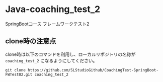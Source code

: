 # Java-coaching_test_2
SpringBootコース フレームワークテスト2

## clone時の注意点
clone時は以下のコマンドを利用し、ローカルリポジトリの名称が `coaching_test_2` になるようにしてください。

```git
git clone https://github.com/SLStudioGithub/CoachingTest-SpringBoot-FWTest02.git coaching_test_2
```
